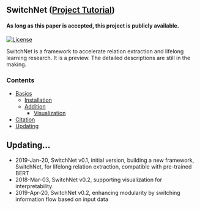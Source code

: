 ## SwitchNet ([Project Tutorial](https://nnntt.github.io/SwitchNet/))
#### As long as this paper is accepted, this project is publicly available. 

[![License](https://img.shields.io/badge/License-Apache%202.0-brightgreen.svg)](https://opensource.org/licenses/Apache-2.0)

SwitchNet is a framework to accelerate relation extraction and lifelong learning research. It is a preview. The detailed descriptions are still in the making.

### Contents

* [Basics](#basics)
  * [Installation](#installation)
  * [Addition](#addition)
    * [Visualization](#visualization)
* [Citation](#citation) 
* [Updating](#updating)

## Updating...

* 2019-Jan-20, SwitchNet v0.1, initial version, building a new framework, SwitchNet, for lifelong relation extraction, compatible with pre-trained BERT
* 2018-Mar-03, SwitchNet v0.2, supporting visualization for interpretability
* 2019-Apr-20, SwitchNet v0.2, enhancing modularity by switching information flow based on input data